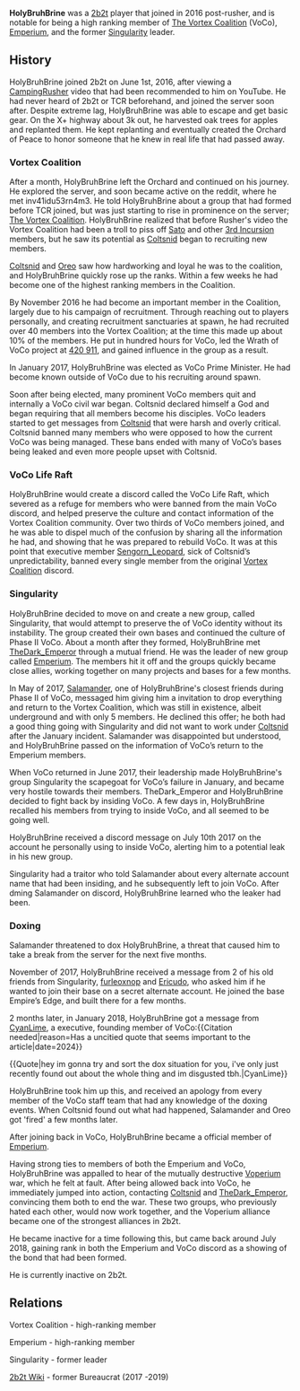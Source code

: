 **HolyBruhBrine** was a [2b2t](https://2b2t.miraheze.org/wiki/2b2t) player that joined in 2016 post-rusher, and is notable for being a high ranking member of [The Vortex Coalition](https://2b2t.miraheze.org/wiki/The_Vortex_Coalition) (VoCo), [Emperium](https://2b2t.miraheze.org/wiki/Emperium), and the former [Singularity](https://2b2t.miraheze.org/wiki/Singularity) leader.

## History
HolyBruhBrine joined 2b2t on June 1st, 2016, after viewing a [CampingRusher](https://2b2t.miraheze.org/wiki/TheCampingRusher) video that had been recommended to him on YouTube. He had never heard of 2b2t or TCR beforehand, and joined the server soon after. Despite extreme lag, HolyBruhBrine was able to escape and get basic gear. On the X+ highway about 3k out, he harvested oak trees for apples and replanted them. He kept replanting and eventually created the Orchard of Peace to honor someone that he knew in real life that had passed away.

### Vortex Coalition
After a month, HolyBruhBrine left the Orchard and continued on his journey. He explored the server, and soon became active on the reddit, where he met inv41idu53rn4m3. He told HolyBruhBrine about a group that had formed before TCR joined, but was just starting to rise in prominence on the server; [The Vortex Coalition](https://2b2t.miraheze.org/wiki/The_Vortex_Coalition). HolyBruhBrine realized that before Rusher's video the Vortex Coalition had been a troll to piss off [Sato](https://2b2t.miraheze.org/wiki/Sato86) and other [3rd Incursion](https://2b2t.miraheze.org/wiki/III_Incursion) members, but he saw its potential as [Coltsnid](https://2b2t.miraheze.org/wiki/Coltsnid) began to recruiting new members.

[Coltsnid](https://2b2t.miraheze.org/wiki/Coltsnid) and [Oreo](https://2b2t.miraheze.org/wiki/AmericanOreo) saw how hardworking and loyal he was to the coalition, and HolyBruhBrine quickly rose up the ranks. Within a few weeks he had become one of the highest ranking members in the Coalition.

By November 2016 he had become an important member in the Coalition, largely due to his campaign of recruitment.  Through reaching out to players personally, and creating recruitment sanctuaries at spawn, he had recruited over 40 members into the Vortex Coalition; at the time this made up about 10% of the members. He put in hundred hours for VoCo, led the Wrath of VoCo project at [420 911](https://2b2t.miraheze.org/wiki/Vortex_Coalition_Spawnbase), and gained influence in the group as a result.

In January 2017, HolyBruhBrine was elected as VoCo Prime Minister.  He had become known outside of VoCo due to his recruiting around spawn.

Soon after being elected, many prominent VoCo members quit and internally a VoCo civil war began.  Coltsnid declared himself a God and began requiring that all members become his disciples.  VoCo leaders started to get messages from [Coltsnid](https://2b2t.miraheze.org/wiki/Coltsnid) that were harsh and overly critical.  Coltsnid banned many members who were opposed to how the current VoCo was being managed. These bans ended with many of VoCo’s bases being leaked and even more people upset with Coltsnid.

### VoCo Life Raft
HolyBruhBrine would create a discord called the VoCo Life Raft, which severed as a refuge for members who were banned from the main VoCo discord, and helped preserve the culture and contact information of the Vortex Coalition community. Over two thirds of VoCo members joined, and he was able to dispel much of the confusion by sharing all the information he had, and showing that he was prepared to rebuild VoCo. It was at this point that executive member [Sengorn_Leopard](https://2b2t.miraheze.org/wiki/Sengorn_Leopard), sick of Coltsnid’s unpredictability, banned every single member from the original [Vortex Coalition](https://2b2t.miraheze.org/wiki/Vortex_Coalition) discord.

### Singularity
HolyBruhBrine decided to move on and create a new group, called Singularity, that would attempt to preserve the of VoCo identity without its instability. The group created their own bases and continued the culture of Phase II VoCo. About a month after they formed,  HolyBruhBrine met [TheDark_Emperor](https://2b2t.miraheze.org/wiki/TheDark_Emperor) through a mutual friend. He was the leader of new group called [Emperium](https://2b2t.miraheze.org/wiki/Emperium). The members hit it off and the groups quickly became close allies, working together on many projects and bases for a few months.

In May of 2017, [Salamander](https://2b2t.miraheze.org/wiki/Salamander27), one of HolyBruhBrine's closest friends during Phase II of VoCo, messaged him giving him a invitation to drop everything and return to the Vortex Coalition, which was still in existence, albeit underground and with only 5 members. He declined this offer; he both had a good thing going with Singularity and did not want to work under [Coltsnid](https://2b2t.miraheze.org/wiki/Coltsnid) after the January incident. Salamander was disappointed but understood, and HolyBruhBrine passed on the information of VoCo’s return to the Emperium members.

When VoCo returned in June 2017, their leadership made HolyBruhBrine's group Singularity the scapegoat for VoCo’s failure in January, and became very hostile towards their members. TheDark_Emperor and HolyBruhBrine decided to fight back by insiding VoCo. A few days in, HolyBruhBrine recalled his members from trying to inside VoCo, and all seemed to be going well.

HolyBruhBrine received a discord message on July 10th 2017 on the account he personally using to inside VoCo, alerting him to a potential leak in his new group.

Singularity had a traitor who told Salamander about every alternate account name that had been insiding, and he subsequently left to join VoCo. After dming Salamander on discord, HolyBruhBrine learned who the leaker had been.

### Doxing
Salamander threatened to dox HolyBruhBrine, a threat that caused him to take a break from the server for the next five months.

November of 2017, HolyBruhBrine received a message from 2 of his old friends from Singularity, [furleoxnop](https://2b2t.miraheze.org/wiki/furleoxnop) and [Ericudo](https://2b2t.miraheze.org/wiki/Ericudo), who asked him if he wanted to join their base on a secret alternate account. He joined the base Empire’s Edge, and built there for a few months.

2 months later, in January 2018, HolyBruhBrine got a message from [CyanLime](https://2b2t.miraheze.org/wiki/CyanLime), a executive, founding member of VoCo:{{Citation needed|reason=Has a uncitied quote that seems important to the article|date=2024}}

{{Quote|hey im gonna try and sort the dox situation for you, i've only just recently found out about the whole thing and im disgusted tbh.|CyanLime}}

HolyBruhBrine took him up this, and received an apology from every member of the VoCo staff team that had any knowledge of the doxing events.  When Coltsnid found out what had happened, Salamander and Oreo got 'fired' a few months later.

After joining back in VoCo, HolyBruhBrine became a official member of [Emperium](https://2b2t.miraheze.org/wiki/The_Emperium).

Having strong ties to members of both the Emperium and VoCo, HolyBruhBrine was appalled to hear of the mutually destructive [Voperium](https://2b2t.miraheze.org/wiki/Voperium) war, which he felt at fault. After being allowed back into VoCo, he immediately jumped into action, contacting [Coltsnid](https://2b2t.miraheze.org/wiki/Coltsnid) and [TheDark_Emperor](https://2b2t.miraheze.org/wiki/TheDark_Emperor), convincing them both to end the war. These two groups, who previously hated each other, would now work together, and the Voperium alliance became one of the strongest alliances in 2b2t.

He became inactive for a time following this, but came back around July 2018, gaining rank in both the Emperium and VoCo discord as a showing of the bond that had been formed.

He is currently inactive on 2b2t.

## Relations
Vortex Coalition - high-ranking member

Emperium - high-ranking member

Singularity - former leader

[2b2t Wiki](https://2b2t.miraheze.org/wiki/2b2t_Wiki) - former Bureaucrat (2017 -2019)